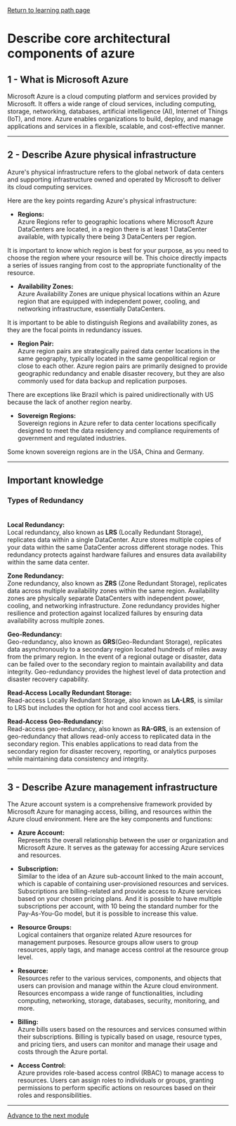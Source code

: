 [Return to learning path page]()

# Describe core architectural components of azure

## 1 - What is Microsoft Azure

Microsoft Azure is a cloud computing platform and services provided by Microsoft. It offers a wide range of cloud services, including computing, storage, networking, databases, artificial intelligence (AI), Internet of Things (IoT), and more. Azure enables organizations to build, deploy, and manage applications and services in a flexible, scalable, and cost-effective manner.

---------

## 2 - Describe Azure physical infrastructure

Azure's physical infrastructure refers to the global network of data centers and supporting infrastructure owned and operated by Microsoft to deliver its cloud computing services.

Here are the key points regarding Azure's physical infrastructure:

* **Regions:**<br>
Azure Regions refer to geographic locations where Microsoft Azure DataCenters are located, in a region there is at least 1 DataCenter available, with typically there being 3 DataCenters per region.

It is important to know which region is best for your purpose, as you need to choose the region where your resource will be. 
This choice directly impacts a series of issues ranging from cost to the appropriate functionality of the resource.

* **Availability Zones:**<br>
Azure Availability Zones are unique physical locations within an Azure region that are equipped with independent power, cooling, and networking infrastructure, essentially DataCenters.

It is important to be able to distinguish Regions and availability zones, as they are the focal points in redundancy issues.

* **Region Pair:**<br>
Azure region pairs are strategically paired data center locations in the same geography, typically located in the same geopolitical region or close to each other. 
Azure region pairs are primarily designed to provide geographic redundancy and enable disaster recovery, but they are also commonly used for data backup and replication purposes.

There are exceptions like Brazil which is paired unidirectionally with US because the lack of another region nearby.

* **Sovereign Regions:**<br>
Sovereign regions in Azure refer to data center locations specifically designed to meet the data residency and compliance requirements of government and regulated industries.

Some known sovereign regions are in the USA, China and Germany.

-----------------
## Important knowledge

### **Types of Redundancy** <br><br>

**Local Redundancy:**<br> 
Local redundancy, also known as **LRS** (Locally Redundant Storage), replicates data within a single DataCenter. 
Azure stores multiple copies of your data within the same DataCenter across different storage nodes. 
This redundancy protects against hardware failures and ensures data availability within the same data center.

**Zone Redundancy:**<br> 
Zone redundancy, also known as **ZRS** (Zone Redundant Storage), replicates data across multiple availability zones within the same region.
Availability zones are physically separate DataCenters with independent power, cooling, and networking infrastructure. 
Zone redundancy provides higher resilience and protection against localized failures by ensuring data availability across multiple zones.

**Geo-Redundancy:**<br>
Geo-redundancy, also known as **GRS**(Geo-Redundant Storage), replicates data asynchronously to a secondary region located hundreds of miles away from the primary region.
In the event of a regional outage or disaster, data can be failed over to the secondary region to maintain availability and data integrity. 
Geo-redundancy provides the highest level of data protection and disaster recovery capability.

**Read-Access Locally Redundant Storage:**<br>
Read-access Locally Redundant Storage, also known as **LA-LRS**, is similar to LRS but includes the option for hot and cool access tiers.

**Read-Access Geo-Redundancy:**<br>
Read-access geo-redundancy, also known as **RA-GRS**, is an extension of geo-redundancy that allows read-only access to replicated data in the secondary region. This enables applications to read data from the secondary region for disaster recovery, reporting, or analytics purposes while maintaining data consistency and integrity.

------

## 3 - Describe Azure management infrastructure

The Azure account system is a comprehensive framework provided by Microsoft Azure for managing access, billing, and resources within the Azure cloud environment. Here are the key components and functions:

* **Azure Account:**<br>
Represents the overall relationship between the user or organization and Microsoft Azure. 
It serves as the gateway for accessing Azure services and resources.

* **Subscription:**<br>
Similar to the idea of an Azure sub-account linked to the main account, which is capable of containing user-provisioned resources and services.
Subscriptions are billing-related and provide access to Azure services based on your chosen pricing plans.
And it is possible to have multiple subscriptions per account, with 10 being the standard number for the Pay-As-You-Go model, but it is possible to increase this value.

* **Resource Groups:**<br>
Logical containers that organize related Azure resources for management purposes. Resource groups allow users to group resources, apply tags, and manage access control at the resource group level.

* **Resource:**<br>
Resources refer to the various services, components, and objects that users can provision and manage within the Azure cloud environment. Resources encompass a wide range of functionalities, including computing, networking, storage, databases, security, monitoring, and more.

* **Billing:**<br>
Azure bills users based on the resources and services consumed within their subscriptions. 
Billing is typically based on usage, resource types, and pricing tiers, and users can monitor and manage their usage and costs through the Azure portal.

* **Access Control:**<br>
Azure provides role-based access control (RBAC) to manage access to resources.
 Users can assign roles to individuals or groups, granting permissions to perform specific actions on resources based on their roles and responsibilities.

-------
[Advance to the next module]()
